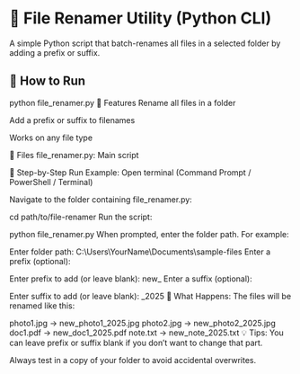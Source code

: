 # 📝 File Renamer Utility (Python CLI)

A simple Python script that batch-renames all files in a selected folder by adding a prefix or suffix.

## 🚀 How to Run

python file_renamer.py
🧰 Features
Rename all files in a folder

Add a prefix or suffix to filenames

Works on any file type

📁 Files
file_renamer.py: Main script

🔹 Step-by-Step Run Example:
Open terminal (Command Prompt / PowerShell / Terminal)

Navigate to the folder containing file_renamer.py:

cd path/to/file-renamer
Run the script:

python file_renamer.py
When prompted, enter the folder path. For example:

Enter folder path: C:\Users\YourName\Documents\sample-files
Enter a prefix (optional):

Enter prefix to add (or leave blank): new_
Enter a suffix (optional):

Enter suffix to add (or leave blank): _2025
📝 What Happens:
The files will be renamed like this:

photo1.jpg     → new_photo1_2025.jpg
photo2.jpg     → new_photo2_2025.jpg
doc1.pdf       → new_doc1_2025.pdf
note.txt       → new_note_2025.txt
💡 Tips:
You can leave prefix or suffix blank if you don’t want to change that part.

Always test in a copy of your folder to avoid accidental overwrites.
